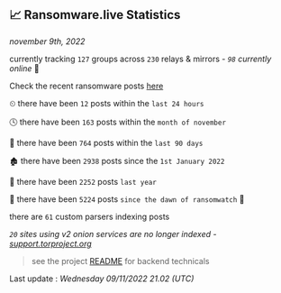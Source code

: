 
## 📈 Ransomware.live Statistics
_november 9th, 2022_

currently tracking `127` groups across `230` relays & mirrors - _`98` currently online_ 📡

Check the recent ransomware posts [here](https://www.ransomware.live/#/recentposts)


⏲ there have been `12` posts within the `last 24 hours`

🕓 there have been `163` posts within the `month of november`

📅 there have been `764` posts within the `last 90 days`

🏚 there have been `2938` posts since the `1st January 2022`

🚀 there have been `2252` posts `last year`

🦕 there have been `5224` posts `since the dawn of ransomwatch` 🐣

there are `61` custom parsers indexing posts

_`20` sites using v2 onion services are no longer indexed - [support.torproject.org](https://support.torproject.org/onionservices/v2-deprecation/)_

> see the project [README](https://github.com/jmousqueton/ransomwatch#readme) for backend technicals



Last update : _Wednesday 09/11/2022 21.02 (UTC)_

